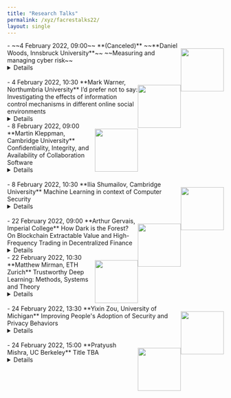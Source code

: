 ```yaml
---
title: "Research Talks"
permalink: /xyz/facrestalks22/
layout: single
---
```


<img src="../../images2/cat.jpg" style="float:right;width:100px;height:100px;margin-top:15px">
- ~~4 February 2022, 09:00~~ **(Canceled)**  
~~**Daniel Woods, Innsbruck University**~~  
~~Measuring and managing cyber risk~~ <details>**Abstract:** Improving cybersecurity across society requires more than just designing secure systems, we must also understand the evidence base and incentive structure that leads firms to adopt secure solutions. This talk begins with a systematisation of 30 years of quantitative cyber risk research.  I then present an approach to estimating the risk and size of cyber losses that involves reverse engineering insurance prices.  I also present ongoing work trying to quantify software security via 0-day exploit prices.  The second part of the talk presents evidence about how insurers and lawyers are fundamentally changing how firms respond to cyber incidents.   
<br>**Bio:** Daniel Woods is currently a Marie Curie Fellow at the University of Innsbruck in the Austrian Alps.  He received his PhD from the University of Oxford's computer science department, during which he visited the University of Tulsa as a Fulbright scholar.  He received an MSci in mathematics from the University of Bristol.<br>
<br>**Home Page**: [https://informationsecurity.uibk.ac.at/people/daniel-woods/](https://informationsecurity.uibk.ac.at/people/daniel-woods/)<br>
<br>**Google Scholar**: [https://scholar.google.com/citations?user=Vbr7JG4AAAAJ&hl=en](https://scholar.google.com/citations?user=Vbr7JG4AAAAJ&hl=en)<br>
<br>**Join:** [https://ucl.zoom.us/j/91500185309?pwd=cEdaM3pLbkl0NkhXR25uUWxBSG92QT09](https://ucl.zoom.us/j/91500185309?pwd=cEdaM3pLbkl0NkhXR25uUWxBSG92QT09)<br></details><br>

<img src="../../images2/mark.jpg" style="float:right;width:100px;height:100px;margin-top:15px">
- 4 February 2022, 10:30  
**Mark Warner, Northumbria University**  
I’d prefer not to say: Investigating the effects of
information control mechanisms in different online social
environments<details>**Abstract:** When signing up to social networking sites, completing online profiles, or after sending messages to friends on WhatsApp, people may choose to withhold certain information about themselves or even delete information previously disclosed. Whilst providing users with control over their personal information is clearly important, little is known about the impact these control mechanisms have on users. In this talk, we will explore work conducted as part of my PhD which investigated the effect of HIV status non-disclosures in dating apps used by gay and bisexual men. This work highlights the potential negative effect non-disclosures can have on user desirability, and how this differs depending on other disclosed characteristics of the user. I will then share findings from a study I recently conducted on message deletion in mobile messaging apps, and highlight similarities in the findings across these two very different online environments  
<br>**Bio:** Mark Warner is a Senior Lecturer in Computing and Information Sciences and is part of the social computing research group. He conducts interdisciplinary research at the intersection of human-computer interaction, information security, and crime and policing. Mark was the computer science lead for OMDDAC, a UKRI funded observatory for monitoring data driven approaches to COVID-19 and is currently leading a REPHRAIN funded project developing a proactive online harms intervention tool. In addition to this research, he is an expert advisor for the National Police Chiefs Council (NPCC) Vulnerability Knowledge and Practice Programme (VKPP), providing expert advice, consultation, and scrutiny of the programmes research. He also acts as an expert advisor on the Thames Valley Police data ethics committee providing guidance on the use of data-driven systems in policing. In 2020 he completed his PhD at UCL's Interaction Centre, prior to which he gained an MSc in Security Management whilst working as a digital forensics engineer, a career he held for over 10 years.<br>
<br>**Home Page:** [https://www.northumbria.ac.uk/about-us/our-staff/w/mark-warner/](https://www.northumbria.ac.uk/about-us/our-staff/w/mark-warner/)<br>
<br>**Google Scholar:** [https://scholar.google.co.uk/citations?user=B2MxYPYAAAAJ&hl=en](https://scholar.google.co.uk/citations?user=B2MxYPYAAAAJ&hl=en)<br>
<br>**Join:** [https://ucl.zoom.us/j/91456071327?pwd=dkRzYU9DNkdDQlBOT1daelk4TEtrUT09](https://ucl.zoom.us/j/91456071327?pwd=dkRzYU9DNkdDQlBOT1daelk4TEtrUT09)<br></details>

<img src="../../images2/martin.jpg" style="float:right;width:100px;height:100px;margin-top:15px">
- 8 February 2022, 09:00  
**Martin Kleppman, Cambridge University**  
Confidentiality, Integrity, and Availability of Collaboration Software <details>**Abstract:** Signal, WhatsApp, and other secure messaging apps have brought end-to-end encryption to billions of users. Unfortunately, many other applications still lack end-to-end security guarantees: in particular, with real-time collaboration software such as Google Docs, Overleaf, Figma, or Trello, we still have to blindly trust cloud services to process the users’ unencrypted data. This is particularly problematic for use cases such as journalistic investigations, medical records, or sensitive negotiations. This talk introduces our group's research on improving the security characteristics of collaboration software, while retaining the convenience of real-time collaboration. To improve confidentiality, we are applying end-to-end encryption, and using anonymity protocols to provide metadata privacy. To improve integrity, we aim to cryptographically verify that collaborators have consistent views of the shared document. To improve availability, our “local-first” approach ensures that even if the cloud service shuts down or suspends user accounts, users do not lose any data. Our approach is both principled and practical. We are using a wide variety of techniques, including cryptographic protocol design, formal verification of algorithms, carefully optimised data structures, and open source application prototypes, with the goal of making secure collaboration software a practical reality.  
<br>**Bio:** Dr. Martin Kleppmann is a research fellow and affiliated lecturer at the University of Cambridge, and author of the bestselling book “Designing Data-Intensive Applications” (O'Reilly Media). He works on distributed systems security and collaboration software. Previously he was a software engineer and entrepreneur, co-founding and selling two startups, and working on large-scale data infrastructure at LinkedIn.<br>
<br>**Home Page:** [https://martin.kleppmann.com/](https://martin.kleppmann.com/)<br>
<br>**Google Scholar:** [https://scholar.google.com/citations?user=TbyvU7oAAAAJ&hl=en](https://scholar.google.com/citations?user=TbyvU7oAAAAJ&hl=en)<br>
<br>**Join:** [https://ucl.zoom.us/j/95784644175?pwd=NHU3Y3IyUHd2emFnUmR5QXRNb1pXUT09](https://ucl.zoom.us/j/95784644175?pwd=NHU3Y3IyUHd2emFnUmR5QXRNb1pXUT09)<br></details><br>


<img src="../../images2/ilia.jpg" style="float:right;width:100px;height:100px;margin-top:15px">
- 8 February 2022, 10:30  
**Ilia Shumailov, Cambridge University**  
Machine Learning in context of Computer Security <details>**Abstract:** Machine learning (ML) has proven to be more fragile than previously thought, especially in adversarial settings. A capable adversary can cause ML systems to break at training, inference, and deployment stages. In this talk, I will cover my recent work on attacking and defending machine learning pipelines; I will describe how, otherwise correct, ML components end up being vulnerable because an attacker can break their underlying assumptions. First, with an example of attacks against text preprocessing, I will discuss why a holistic view of the ML deployment is a key requirement for ML security. Second, I will describe how an adversary can exploit the computer systems, underlying the ML pipeline, to develop availability attacks at both training and inference stages. At the training stage, I will present data ordering attacks that break stochastic optimisation routines. At the inference stage, I will describe sponge examples that soak up a large amount of energy and take a long time to process. Finally, building on my experience attacking ML systems, I will discuss developing robust defenses against ML attacks, which consider an end-to-end view of the ML pipeline.  
<br>**Bio:** Ilia Shumailov holds a BSc in Computer Science from University of St Andrews and MPhil in Advanced Computer Science from the University of Cambridge. Since 2017 Ilia has been reading for a PhD in Computer Science under the supervision of Prof Ross Anderson. During his PhD, Ilia has worked on a number of projects spanning the fields of machine learning security, cybercrime analysis and signal processing.<br>
<br>**Home Page:** [https://www.cl.cam.ac.uk/~is410/](https://www.cl.cam.ac.uk/~is410/)<br>
<br>**Google Scholar:** [https://scholar.google.co.uk/citations?user=e-YbZyEAAAAJ](https://scholar.google.co.uk/citations?user=e-YbZyEAAAAJ)<br>
<br>**Join:** [https://ucl.zoom.us/j/93729429419?pwd=dG9hMkY4L05lM1dNZnRtTGxOc2FEZz09](https://ucl.zoom.us/j/93729429419?pwd=dG9hMkY4L05lM1dNZnRtTGxOc2FEZz09)<br></details><br>


<img src="../../images2/arthur.jpg" style="float:right;width:100px;height:100px;margin-top:15px">
- 22 February 2022, 09:00  
**Arthur Gervais, Imperial College**  
How Dark is the Forest? On Blockchain Extractable Value and High-Frequency Trading in Decentralized Finance <details><br>**Abstract:** Permissionless blockchains such as Bitcoin have excelled at financial services. Yet, opportunistic traders extract monetary value from the mesh of decentralized finance (DeFi) smart contracts through so-called blockchain extractable value (BEV). The recent emergence of centralized BEV relayer portrays BEV as a positive additional revenue source. Because BEV, however, was quantitatively shown to deteriorate the blockchain’s consensus security, BEV relayers endanger the ledger security by incentivizing rational miners to fork the chain. For example, a rational miner with a 10% hashrate will fork Ethereum if a BEV opportunity exceeds 4× the block reward.
In this talk, we quantify the BEV danger by deriving the USD extracted from sandwich attacks, liquidations, and decentralized exchange arbitrage. We estimate that over 32 months, BEV yielded 540.54M USD in profit, divided among 11,289 addresses when capturing 49,691 cryptocurrencies and 60,830 on-chain markets. The highest BEV instance we find amounts to 4.1M USD, 616.6× the Ethereum block reward. Moreover, while the practitioner’s community has discussed the existence of generalized trading bots, we are, to our knowledge, the first to provide a concrete algorithm. Our algorithm can replace unconfirmed transactions without the need to understand the victim transactions’ underlying logic, which we estimate to have yielded a profit of 57,037.32 ETH (35.37M USD) over 32 months of past blockchain data.  
<br>**Bio:** Arthur Gervais is a Lecturer (equivalent Assistant Professor) at Imperial College London. He's passionate about information security and worked since 2012 on blockchain related topics, with a recent focus on Decentralized Finance (DeFi). He is co-instructor in the first DeFi MOOC attracting over 2800 students in the Fall 2021 ([https://defi-learning.org/](https://defi-learning.org/)).<br>
<br>**Home Page:** [http://arthurgervais.com](http://arthurgervais.com)<br>
<br>**Google Scholar:** [https://scholar.google.ch/citations?user=jLr_xi4AAAAJ&hl=en](https://scholar.google.ch/citations?user=jLr_xi4AAAAJ&hl=en)<br>
<br>**Join:** [https://ucl.zoom.us/j/96139024855?pwd=YVhIaktmcmpIRUVrVVdhQlVSSCtJZz09](https://ucl.zoom.us/j/96139024855?pwd=YVhIaktmcmpIRUVrVVdhQlVSSCtJZz09)<br></details>



<img src="../../images2/matthew.jpg" style="float:right;width:100px;height:100px;margin-top:15px">
- 22 February 2022, 10:30  
**Matthew Mirman, ETH Zurich**  
Trustworthy Deep Learning: Methods, Systems and Theory <details>**Abstract:** Deep learning models are quickly becoming an integral part of a plethora of high stakes applications, including autonomous driving and health care.  As the discovery of vulnerabilities and flaws in these models has become frequent, so has the interest in ensuring their safety, robustness and reliability.  My research addresses this need by introducing new core methods and systems that can establish desirable mathematical guarantees of deep learning models. In the first part of my talk I will describe how we leverage abstract interpretation to scale verification to orders of magnitude larger deep neural networks than prior work, at the same time demonstrating the correctness of significantly more properties.  I will then show how these techniques can be extended to ensure, for the first time, formal guarantees of probabilistic semantic specifications using generative models. In the second part, I will show how to fuse abstract interpretation with the training phase so as to improve a model’s amenability to certification, allowing us to guarantee orders of magnitude more properties than possible with prior work.  Finally, I will discuss exciting theoretical advances which address fundamental questions on the very existence of certified deep learning.  
<br>**Bio:** Matthew Mirman is a final-year PhD student at ETH Zürich, supervised by Martin Vechev. His main research interests sit at the intersection of programming languages, machine learning, and theory with applications to creating safe and reliable artificial intelligence systems. Prior to ETH, he completed his B.Sc. and M.Sc. at Carnegie-Mellon University supervised by Frank Pfenning.<br>
<br>**Home Page:** [http://www.mirman.com/](http://www.mirman.com/)<br>
<br>**Google Scholar:** [https://scholar.google.com/citations?hl=en&user=ovm4iLwAAAAJ](https://scholar.google.com/citations?hl=en&user=ovm4iLwAAAAJ)<br>
<br>**Join:** [https://ucl.zoom.us/j/93903168541?pwd=UEtYcE9tNzlENHJoSXREK3NzUWxSdz09](https://ucl.zoom.us/j/93903168541?pwd=UEtYcE9tNzlENHJoSXREK3NzUWxSdz09)<br></details><br>


<img src="../../images2/yixin.jpg" style="float:right;width:100px;height:100px;margin-top:15px">
- 24 February 2022, 13:30  
**Yixin Zou, University of Michigan**  
Improving People's Adoption of Security and Privacy Behaviors <details>**Abstract:** Experts recommend a plethora of advice for staying safe online, yet people still use weak passwords, fall for scams, or ignore software updates. Such inconsistent adoption of protective behaviors is understandable given the need to navigate other priorities and constraints in everyday life. Yet when the actions taken are insufficient to mitigate potential risks, it leaves people – especially those already marginalized – vulnerable to dire consequences from financial loss to abuse and harassment. In this talk, I share findings from my research on hurdles that prevent people from adopting secure behaviors and solutions that encourage adoption in three domains: designing data breach notifications, informing privacy interface guidelines in regulations, and supporting survivors of tech-enabled abuse. (1) Even small changes in system design can make a big difference. I empirically show consumers’ low awareness of data breaches, rational justifications and biases behind inaction, and how to motivate consumers to change breached passwords through nudges in breach notifications. (2) Public policy is essential in incentivizing companies to implement better data practices, but policymaking needs to be informed by evidence from research. I present a series of user studies that led to a user-tested icon for conveying the “do not sell my personal information” opt-out, now part of the California Consumer Privacy Act (CCPA). (3) Different user groups have different threat models and safety needs, requiring special considerations in developing and deploying interventions. Drawing on findings from focus groups, I discuss how computer security support agents can help survivors of tech-enabled abuse using a trauma-informed approach. Altogether, I highlight the impact of my research on technology design, public policy, and educational efforts. I end the talk by discussing how my interdisciplinary, human-centered approach in solving security and privacy challenges can apply to future work such as improving expert advice and developing trauma-informed computing systems.  
<br>**Bio:** Yixin Zou (she/her) is a Ph.D. Candidate at the University of Michigan School of Information. Her research interests span cybersecurity, privacy, and human-computer interaction, with an emphasis on improving people’s adoption of protective behaviors and supporting vulnerable populations (e.g., survivors of intimate partner violence and older adults) in protecting their digital safety. Her research has received a Best Paper Award at the Symposium on Usable Privacy and Security (SOUPS) and two Honorable Mentions at the ACM Conference on Human Factors in Computing Systems (CHI). She has been an invited speaker at the US Federal Trade Commission's PrivacyCon, and she co-led the research effort that produced the opt-out icon in the California Consumer Privacy Act (CCPA). She has also collaborated with industry partners at NortonLifeLock and Mozilla, and her research at Mozilla has directly influenced the product development of Firefox Monitor. Before joining the University of Michigan, she received a Bachelor’s degree in Advertising from the University of Illinois at Urbana-Champaign.<br>
<br>**Home Page:** [https://yixinzou.github.io](https://yixinzou.github.io)<br>
<br>**Google Scholar:** [https://scholar.google.com/citations?user=3sEYZIEAAAAJ&hl=en](https://scholar.google.com/citations?user=3sEYZIEAAAAJ&hl=en)<br>
<br>**Join:** [https://ucl.zoom.us/j/96802863445?pwd=UUpXSDZCb1Awcnc4R2lvQnpBNmxxUT09](https://ucl.zoom.us/j/96802863445?pwd=UUpXSDZCb1Awcnc4R2lvQnpBNmxxUT09)<br></details><br>


<img src="../../images2/pratyush.png" style="float:right;width:100px;height:100px;margin-top:15px">
- 24 February 2022, 15:00  
**Pratyush Mishra, UC Berkeley**  
Title TBA <details>**Abstract:**   
<br>**Bio:** <br>
<br>**Home Page:** [https://people.eecs.berkeley.edu/~pratyushmishra/](https://people.eecs.berkeley.edu/~pratyushmishra/)<br>
<br>**Google Scholar:** [https://scholar.google.com/citations?user=URyAEqUAAAAJ&hl=en](https://scholar.google.com/citations?user=URyAEqUAAAAJ&hl=en)<br>
<br>**Join:** [https://ucl.zoom.us/j/91710786002?pwd=eHg5b2VGTWMyTXFJRHUyK2FpZU9mdz09
](https://ucl.zoom.us/j/91710786002?pwd=eHg5b2VGTWMyTXFJRHUyK2FpZU9mdz09
)<br></details><br>
